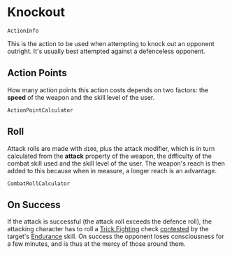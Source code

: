 # Knockout

`ActionInfo`

This is the action to be used when attempting to knock out an opponent outright. It's usually best attempted against a defenceless opponent.

## Action Points

How many action points this action costs depends on two factors: the **speed** of the weapon and the skill level of the user.

`ActionPointCalculator`

## Roll

Attack rolls are made with `d100`, plus the attack modifier, which is in turn calculated from the **attack** property of the weapon, the difficulty of the combat skill used and the skill level of the user. The weapon's reach is then added to this because when in measure, a longer reach is an advantage.

`CombatRollCalculator`

## On Success

If the attack is successful (the attack roll exceeds the defence roll), the attacking character has to roll a [Trick Fighting](skill:trick_fighting) check [contested](rule:skill_check) by the target's [Endurance](skill:endurance) skill. On success the opponent loses consciousness for a few minutes, and is thus at the mercy of those around them.
